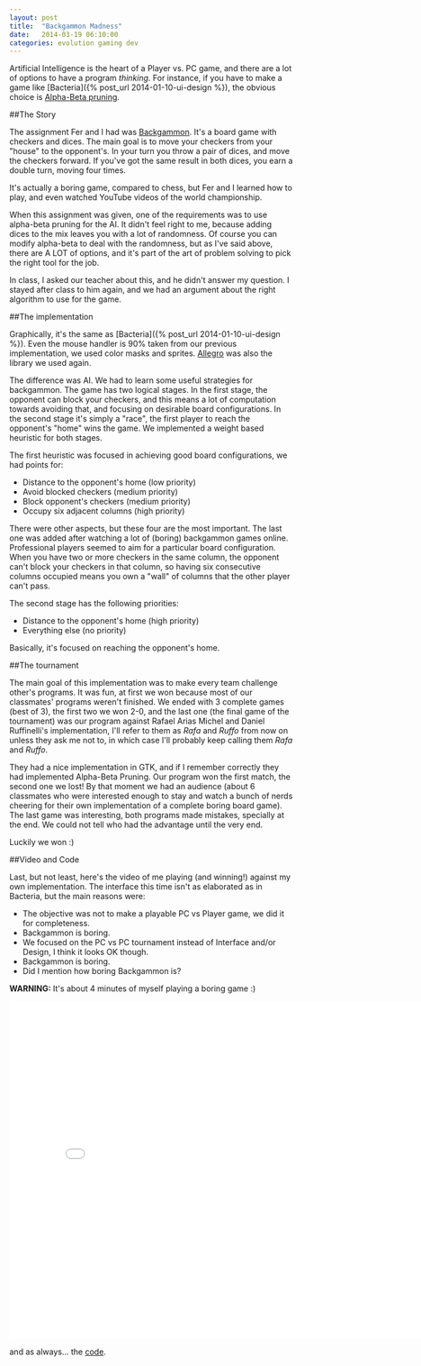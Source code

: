 ```yaml
---
layout: post
title:  "Backgammon Madness"
date:   2014-03-19 06:10:00
categories: evolution gaming dev
---
```


Artificial Intelligence is the heart of a Player vs. PC game, and there are a lot of options to have a program *thinking*. For instance,
if you have to make a game like [Bacteria]({% post_url 2014-01-10-ui-design %}), the obvious choice is
[Alpha-Beta pruning](http://en.wikipedia.org/wiki/Alpha%E2%80%93beta_pruning).

##The Story

The assignment Fer and I had was [Backgammon](http://en.wikipedia.org/wiki/Backgammon). It's a board game with checkers and dices. The
main goal is to move your checkers from your "house" to the opponent's. In your turn you throw a pair of dices, and move the checkers forward.
If you've got the same result in both dices, you earn a double turn, moving four times.

It's actually a boring game, compared to chess, but Fer and I learned how to play, and even watched YouTube videos of the world championship.

When this assignment was given, one of the requirements was to use alpha-beta pruning for the AI. It didn't feel right to me, because adding
dices to the mix leaves you with a lot of randomness. Of course you can modify alpha-beta to deal with the randomness, but as I've said above,
there are A LOT of options, and it's part of the art of problem solving to pick the right tool for the job.

In class, I asked our teacher about this, and he didn't answer my question. I stayed after class to him again, and we had an argument about the
right algorithm to use for the game.

##The implementation

Graphically, it's the same as [Bacteria]({% post_url 2014-01-10-ui-design %}). Even the mouse handler is 90% taken from our previous
implementation, we used color masks and sprites. [Allegro](http://alleg.sourceforge.net/) was also the library we used again.

The difference was AI. We had to learn some useful strategies for backgammon. The game has two logical stages. In the first stage, the opponent
can block your checkers, and this means a lot of computation towards avoiding that, and focusing on desirable board configurations. In the
second stage it's simply a "race", the first player to reach the opponent's "home" wins the game. We implemented a weight based heuristic for
both stages.

The first heuristic was focused in achieving good board configurations, we had points for:

* Distance to the opponent's home (low priority)
* Avoid blocked checkers (medium priority)
* Block opponent's checkers (medium priority)
* Occupy six adjacent columns (high priority)

There were other aspects, but these four are the most important. The last one was added after watching a lot of (boring) backgammon games online.
Professional players seemed to aim for a particular board configuration. When you have two or more checkers in the same column, the opponent can't
block your checkers in that column, so having six consecutive columns occupied means you own a "wall" of columns that the other player can't
pass.

The second stage has the following priorities:

* Distance to the opponent's home (high priority)
* Everything else (no priority)

Basically, it's focused on reaching the opponent's home.

##The tournament

The main goal of this implementation was to make every team challenge other's programs. It was fun, at first we won because most of our classmates'
programs weren't finished. We ended with 3 complete games (best of 3), the first two we won 2-0, and the last one (the final game of the tournament)
was our program against Rafael Arias Michel and Daniel Ruffinelli's implementation, I'll refer to them as *Rafa* and *Ruffo* from now on unless they
ask me not to, in which case I'll probably keep calling them *Rafa* and *Ruffo*.

They had a nice implementation in GTK, and if I remember correctly they had implemented Alpha-Beta Pruning. Our program won the first match, the second
one we lost! By that moment we had an audience (about 6 classmates who were interested enough to stay and watch a bunch of nerds cheering for their
own implementation of a complete boring board game). The last game was interesting, both programs made mistakes, specially at the end. We could not tell
who had the advantage until the very end.

Luckily we won :)

##Video and Code

Last, but not least, here's the video of me playing (and winning!) against my own implementation. The interface this time isn't as elaborated as in
Bacteria, but the main reasons were:

* The objective was not to make a playable PC vs Player game, we did it for completeness.
* Backgammon is boring.
* We focused on the PC vs PC tournament instead of Interface and/or Design, I think it looks OK though.
* Backgammon is boring.
* Did I mention how boring Backgammon is?

**WARNING:** It's about 4 minutes of myself playing a boring game :)

<iframe width="800" height="600" src="//www.youtube.com/embed/dKyYiN4sj7s?rel=0" frameborder="0" allowfullscreen></iframe>

and as always... the [code](https://github.com/torresmateo/Backgammon).


